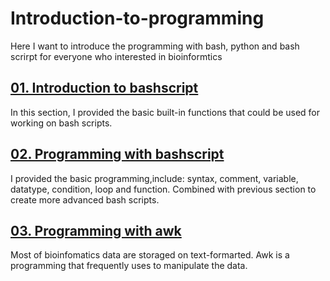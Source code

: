 # Introduction-to-programming
Here I want to introduce the programming with bash, python and bash scrirpt for everyone who interested in bioinformtics
## [01. Introduction to bashscript](https://github.com/giangbioinformatics/Introduction-to-programming/blob/main/01.Introduction_to_bash_script.md)
In this section, I provided the basic built-in functions that could be used for working on bash scripts. 
## [02. Programming with bashscript](https://github.com/giangbioinformatics/Introduction-to-programming/blob/main/02.Programming_with_bash_script.md)
I provided the basic programming,include: syntax, comment, variable, datatype, condition, loop and function. Combined with previous section to create more advanced bash scripts.
## [03. Programming with awk]()
Most of bioinfomatics data are storaged on text-formarted. Awk is a programming that frequently uses to manipulate the data.
